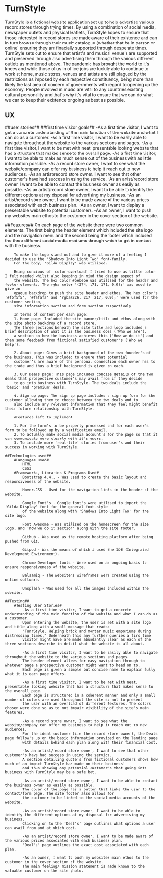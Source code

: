 <h1 class="center">TurnStyle</h1>
TurnStyle is a fictional website application set up to help advertise various record stores through trying times. 
By using a combination of social media, newspaper outlets and physical leaflets, TurnStyle hopes to ensure that those interested
in record stores are made aware of their existence and can in turn browse through their music catalogue (whether that be in person or online) ensuring
they are finacially supported through desperate times. TurnStyle sets out to ensure that artist's and musical venue's are supported and preserved
through also advertising them through the various different outlets as mentioned above. The pandemic has brought the world to it's knees and while those 
of us in office jobs are luckily able to continue to work at home, music stores, venues and artists are still plagued by the restrictions as imposed by each respective
constituency, being more than likely the last area of concern of governments with regard to opening up the economy. People involved in music are vital to any countries existing
cultural personality and that's why it's vital to ensure that we can do what we can to keep their existence ongoing as best as possible.

<h2>UX</h2>
    ##user stories##
        ##first time visitor goals##
            -As a first time visitor, I want to get a concrete understanding of the main function of the website and what I can do as a customer.
            -As a first time visitor, I want to be easily able to navigate throughout the website to the various sections and pages.
            -As a first time visitor, I want to be met with neat, presentable looking website that has a structure that makes sense to the overall page.
            -As a first time visitor, I want to be able to make as much sense out of the business with as little information possible.
            -As a record store owner, I want to see what the website/company can offer my business to help it reach out to new audiences,
            -As an artist/record store owner, I want to see that other customer's have had success in using the service.
            -As an artist/record store owner, I want to be able to contact the business owner as easily as possible.
            -As an artist/record store owner, I want to be able to identify the different options at my disposal for advertising my business.
            -As an artist/record store owner, I want to be made aware of the various prices associated with each business plan.
            -As an owner, I want to display a presentable website to potential customers.
            -As an owner, I want to push my websites main ethos to the customer in the cover section of the website.
    
   ##Features##
        On each page of the website there were two common elements. The first being the header element which included the site logo
        and the navigation menu and the second being the footer which included the three different social media mediums through which to 
        get in contact with the business.

        To make the logo stand out and to give it more of a feeling I decided to use the 'Shadows Into Light Two' font-family.
        For the body, 'Gilda Display' was utilised. 

        Being concious of 'color-overload' I tried to use as little color I felt needed whilst also keeping in mind the design aspect of
        the website. The hex color #bebebe was utilised for the header and footer elements. The rgba color '(274, 171, 171, 0.9);' was used to give an
        opaque backdrop to push the site header and ethos. The hex color's '#f5f5f5', '#fafafa' and 'rgba(226, 217, 217, 0.9);' were used for the customer section,
        site information section and form section respectively. 

        In terms of content per each page:
        1. Home page: Included the site banner/title and ethos along with the site photo backdrop of a record store.
        The three sections beneath the site title and logo included a brief description of what it is the business does ('Who we are'),
        a section on how the business achieves this ('How we do it') and then some feedback from fictional satisfied customer's ('Who we help').

        2. About page: Gives a brief background of the two founder's of the business. This was included to ensure that potential 
        customer's are aware of the personal connection each owner has to the trade and thus a brief backgorund is given on each.

        3. Our Deals page: This page includes concise details of the two deals that prospective customer's may avail from if they decide
        to go into business with TurnStyle. The two deals include the 'basic' and 'premium' deals.

        4. Sign up page: The sign up page includes a sign up form for the customer allowing them to choose between the two deals and to 
        also include any relevant information that they feel might benefit their future relationship with TurnStyle.

        #Features left to Implement

        1. For the form's to be properly processed and for each user's form to be followed up by a verification email.
        2. To actually make social media account's for the page so that it can communicate more clearly with it's users.
        3. To include more 'real-life' stories from user's and their success in working with TurnStyle.

    ##Technologies used##
        #Languages used#
            HTML 
            CSS3
        #Frameworks, Libraries & Programs Used#
            Bootstrap 4.4.1 - Was used to create the basic layout and responsiveness of the website.
            
            Hover.CSS - Used for the navigation links in the header of the website.
            
            Google Font's - Google font's were utilised to import the 'Gilda Display' font for the general font-style 
            of the website along with 'Shadows Into Light Two' for the site logo.

            Font Awesome - Was utilised on the homescreen for the site logo, and 'how we do it section' along with the site footer.

            Github - Was used as the remote hosting platform after being pushed from Git.

            Gitpod - Was the means of which i used the IDE (Integrated Development Environment).

            Chrome Developer tools - Were used on an ongoing basis to ensure responsiveness of the website.

            Balsamiq - The website's wireframes were created using the online software.

            Unsplash - Was used for all the images included within the website.

    ##Testing##
        #Testing User Stories#
            -As a first time visitor, I want to get a concrete understanding of the main function of the website and what I can do as a customer.
            Upon entering the website, the user is met with a site logo and title along with a small message that reads:
            "TunrStyle. Helping brick and mortar music emporiums during distressing times." Underneath this any further queries a firs time
            visitor might have are made abundantly clear as each of the three sections describe in detail what the website is all about.

            -As a first time visitor, I want to be easily able to navigate throughout the website to the various sections and pages.
            The header element allows for easy navigation through to whatever page a prospective customer might want to head on to.
            Each page is given a simple but concise name to explain fully what it is each page offers.

            -As a first time visitor, I want to be met with neat, presentable looking website that has a structure that makes sense to the overall page.
            Each page is structured in a coherent manner and only a small number of colors are used throughout the site so not to present
            the user with an overload of different textures. The colors chosen were done so as to not impair visibility of the site's main features.

            -As a record store owner, I want to see what the website/company can offer my business to help it reach out to new audiences,
            For the ideal customer (i.e the record store owner), the Deals page follow's up on the basic information provided on the landing page
            with details behind each plan along with their financial cost.

            -As an artist/record store owner, I want to see that other customer's have had success in using the service.
            A section detailing quote's from fictional customers shows how much of an impact TurnStyle has made on their business'
            and thus showing any potential customer's that going into business with TurnStyle may be a safe bet.

            -As an artist/record store owner, I want to be able to contact the business owner as easily as possible.
            The cover of the page has a button that links the user to the contact/form page. The site footer also allows for
            the customer to be linked to the social media accounts of the website.

            -As an artist/record store owner, I want to be able to identify the different options at my disposal for advertising my business.
            Clicking on to the 'Deal's' page outlines what options a user can avail from and at which cost.

            -As an artist/record store owner, I want to be made aware of the various prices associated with each business plan.
            'Deal's' page outlines the exact cost associated with each plan.

            -As an owner, I want to push my websites main ethos to the customer in the cover section of the website.
            The main feeling/ mission statement is made known to the valuable customer on the site photo.



